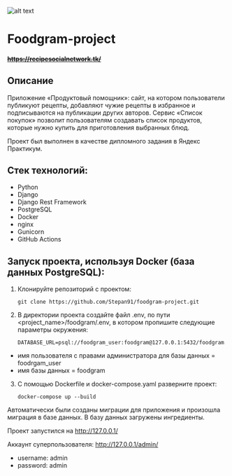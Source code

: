 ![alt text](https://github.com/Stepan91/foodgram-project/actions/workflows/main.yml/badge.svg)
# Foodgram-project
#### ~~https://recipesocialnetwork.tk/~~
## Описание
Приложение «Продуктовый помощник»: сайт, на котором пользователи публикуют рецепты, добавляют чужие рецепты в избранное и подписываются на публикации других авторов. Сервис «Список покупок» позволит пользователям создавать список продуктов, которые нужно купить для приготовления выбранных блюд.

Проект был выполнен в качестве дипломного задания в Яндекс Практикум.

## Стек технологий:
- Python
- Django
- Django Rest Framework
- PostgreSQL
- Docker
- nginx
- Gunicorn
- GitHub Actions

## Запуск проекта, используя Docker (база данных PostgreSQL):
1. Клонируйте репозиторий с проектом:

       git clone https://github.com/Stepan91/foodgram-project.git

2. В директории проекта создайте файл .env, по пути <project_name>/foodgram/.env, в котором пропишите следующие параметры окружения:

       DATABASE_URL=psql://foodgram_user:foodgram@127.0.0.1:5432/foodgram

- имя пользователя с правами администратора для базы данных = foodrgam_user
- имя базы данных = foodgram

3. С помощью Dockerfile и docker-compose.yaml разверните проект:

       docker-compose up --build

Автоматически были созданы миграции для приложения и произошла миграция в базе данных. В базу данных загружены ингредиенты.

Проект запустился на http://127.0.0.1/

Аккаунт суперпользователя:
http://127.0.0.1/admin/
- username: admin
- password: admin
